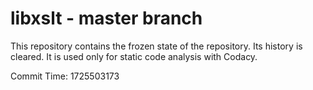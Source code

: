 # libxslt - master branch

This repository contains the frozen state of the repository.
Its history is cleared. It is used only for static code
analysis with Codacy.

Commit Time: 1725503173